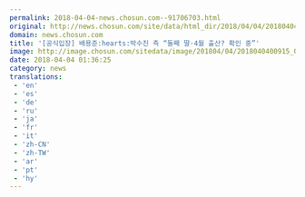 ```yaml
---
permalink: 2018-04-04-news.chosun.com--91706703.html
original: http://news.chosun.com/site/data/html_dir/2018/04/04/2018040400964.html
domain: news.chosun.com
title: '[공식입장] 배용준:hearts:박수진 측 “둘째 딸·4월 출산? 확인 중”'
image: http://image.chosun.com/sitedata/image/201804/04/2018040400915_0.jpg
date: 2018-04-04 01:36:25
category: news
translations: 
 - 'en'
 - 'es'
 - 'de'
 - 'ru'
 - 'ja'
 - 'fr'
 - 'it'
 - 'zh-CN'
 - 'zh-TW'
 - 'ar'
 - 'pt'
 - 'hy'
---
```


